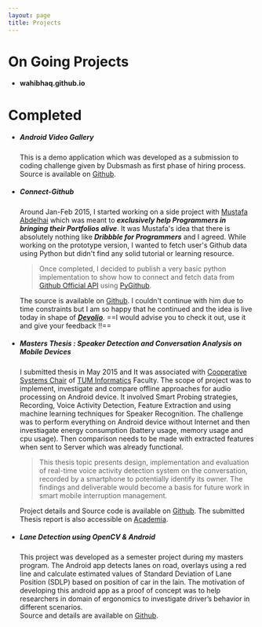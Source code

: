 ```yaml
---
layout: page
title: Projects
---
```

# On Going Projects

* **wahibhaq.github.io**



# Completed

* ##### Android Video Gallery  
    This is a demo application which was developed as a submission to coding challenge given by Dubsmash as first phase of hiring process.  Source is available on [Github](https://github.com/wahibhaq/android-videogallery).   

* ##### Connect-Github  
    Around Jan-Feb 2015, I started working on a side project with [Mustafa Abdelhai](https://abdelhai.com) which was meant to ***exclusively help Programmers in bringing their Portfolios alive***. It was Mustafa's idea that there is absolutely nothing like ***_Dribbble for Programmers_*** and I agreed. While working on the prototype version, I wanted to fetch user's Github data using Python but didn't find any solid tutorial or learning resource. 
    >Once completed, I decided to publish a very basic python implementation to show how to connect and fetch data from [Github Official API](https://developer.github.com/v3/) using [PyGithub](http://jacquev6.net/PyGithub/v1/introduction.html). 

    The source is available on [Github](https://github.com/wahibhaq/connect-github). I couldn't continue with him due to time constraints but I am so happy that he continued and the idea is live today in shape of [***Devolio***](https://devolio.net). ==I would advise you to check it out, use it and give your feedback !!==  

* ##### Masters Thesis : Speaker Detection and Conversation Analysis on Mobile Devices
    I submitted thesis in May 2015 and It was associated with [Cooperative Systems Chair](http://wwwschlichter.informatik.tu-muenchen.de/chair?newlang=en) of [TUM Informatics](http://www.in.tum.de/en.html) Faculty. The scope of project was to implement, investigate and compare offline approaches for audio processing on Android device. It involved Smart Probing strategies, Recording, Voice Activity Detection, Feature Extraction and using machine learning techniques for Speaker Recognition. The challenge was to perform everything on Android device without Internet and then investiagate energy consumption (battery usage, memory usage and cpu usage). Then comparison needs to be made with extracted features when sent to Server which was already functional. 
    >This thesis topic presents design, implementation and evaluation of real-time voice activity detection system on the conversation, recorded by a smartphone to potentially identify its owner. The findings and deliverable would become a basis for future work in smart mobile interruption management.

    Project details and Source code is available on [Github](https://github.com/wahibhaq/android-speaker-audioanalysis). The submitted Thesis report is also accessible on [Academia](https://www.academia.edu/12802417/Speaker_Detection_and_Conversation_Analysis_on_Mobile_Devices).
    
* ##### Lane Detection using OpenCV & Android

    This project was developed as a semester project during my masters program. The Android app detects lanes on road, overlays using a red line and calculate estimated values of Standard Deviation of Lane Position (SDLP) based on position of car in the lain. The motivation of developing this android app as a proof of concept was to help researchers in domain of ergonomics to investigate driver’s behavior in different scenarios.   
    Source and details are available on [Github](https://github.com/wahibhaq/android-opencv-lanedetection).




